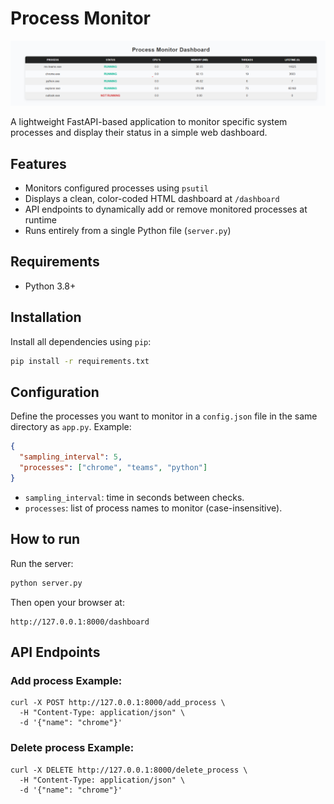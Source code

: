 # Process Monitor

![img.png](dashboard.png)

A lightweight FastAPI-based application to monitor specific system processes and display their status in a simple web dashboard.

## Features
- Monitors configured processes using `psutil`
- Displays a clean, color-coded HTML dashboard at `/dashboard`
- API endpoints to dynamically add or remove monitored processes at runtime
- Runs entirely from a single Python file (`server.py`)

## Requirements
- Python 3.8+

## Installation
Install all dependencies using `pip`:
```bash
pip install -r requirements.txt
```

## Configuration
Define the processes you want to monitor in a `config.json` file in the same directory as `app.py`. Example:
```json
{
  "sampling_interval": 5,
  "processes": ["chrome", "teams", "python"]
}
```

- `sampling_interval`: time in seconds between checks.
- `processes`: list of process names to monitor (case-insensitive).

## How to run
Run the server:
```bash
python server.py
```

Then open your browser at:
```
http://127.0.0.1:8000/dashboard
```

## API Endpoints

### Add process Example:
```
curl -X POST http://127.0.0.1:8000/add_process \
  -H "Content-Type: application/json" \
  -d '{"name": "chrome"}'
```
### Delete process Example:

```
curl -X DELETE http://127.0.0.1:8000/delete_process \
  -H "Content-Type: application/json" \
  -d '{"name": "chrome"}'
```

